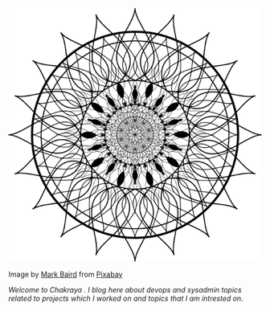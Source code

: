 <img src="/assets/images/chakraya.png" alt="">

Image by <a href="https://pixabay.com/users/AceClipart_Etsy-9882986/?utm_source=link-attribution&amp;utm_medium=referral&amp;utm_campaign=image&amp;utm_content=4168277">Mark Baird</a> from <a href="https://pixabay.com/?utm_source=link-attribution&amp;utm_medium=referral&amp;utm_campaign=image&amp;utm_content=4168277">Pixabay</a>

*Welcome to Chakraya . I blog here about devops and sysadmin topics related to projects which I worked  on and topics that I am intrested on.*
